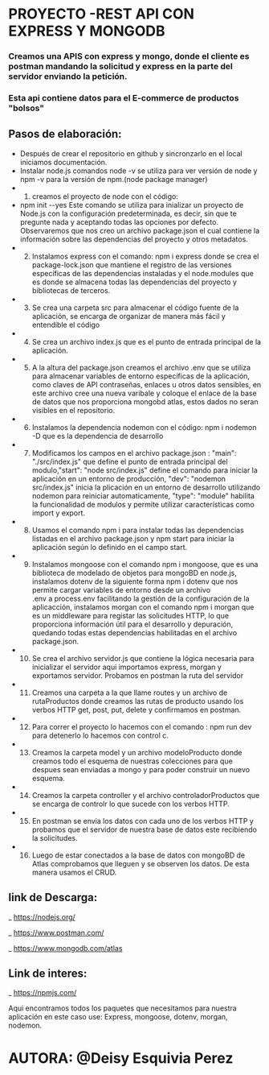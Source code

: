# PROYECTO -REST API CON EXPRESS Y MONGODB
 ### Creamos una APIS con express y mongo, donde  el cliente es postman mandando la solicitud y express en la parte del servidor enviando la petición.
 ### Esta api contiene datos para el E-commerce de productos "bolsos"
## Pasos de elaboración:

* Después de crear el repositorio en github y sincronzarlo en el local iniciamos documentación.
* Instalar node.js  comandos node -v  se utiliza para ver versión  de node  y  npm -v para la versión de npm.(node package manager)
* 1. creamos el proyecto de node con el código: 
* npm init --yes 
 Este comando se utiliza para inializar un proyecto de Node.js con la configuración predeterminada, es decir, sin que te pregunte nada y aceptando todas las opciones por defecto. Observaremos que nos creo un archivo package.json el cual contiene la información  sobre las dependencias del proyecto y otros metadatos.
 * 2. Instalamos express con el comando: npm i express donde  se crea el package-lock.json que mantiene 
 el registro de las versiones específicas de las dependencias instaladas y el node.modules que es donde se almacena todas las dependencias del proyecto y bibliotecas de terceros.
*  3. Se crea una carpeta src para almacenar el código fuente de la aplicación, se encarga de organizar de manera más fácil y entendible el código 
* 4. Se crea un archivo index.js que es el punto de entrada principal de la aplicación.
* 5. A la altura del package.json creamos el archivo .env que se utiliza para almacenar variables de entorno específicas de la aplicación, como claves de API contraseñas, enlaces u otros datos sensibles, en este archivo cree una nueva varibale y
coloque el enlace de la base de datos que nos proporciona mongobd atlas, estos dados no seran visibles en el repositorio.
* 6. Instalamos la dependencia nodemon con el código: npm i nodemon -D que es la dependencia de desarrollo
* 7. Modificamos los campos en el archivo package.json : "main": "./src/index.js" que define el punto de entrada principal del modulo,"start": "node src/index.js" define el comando para iniciar la aplicación en un entorno de producción,
    "dev": "nodemon src/index.js" inicia la plicación en un entorno de desarrollo utilizando nodemon para reiniciar automaticamente, "type": "module" habilita la funcionalidad de modulos y permite utilizar características como import y export.
* 8. Usamos el comando npm i para instalar todas las dependencias listadas en el archivo package.json y npm start para iniciar la aplicación según lo definido en el campo start.
* 9. Instalamos mongoose con el comando npm i mongoose, que es una biblioteca de modelado de objetos para mongoBD en node.js,  instalamos dotenv de la siguiente forma npm i dotenv que nos permite cargar variables de entorno desde un archivo  
.env a process.env facilitando la gestión de la configuración de la aplicacción, instalamos morgan con el comando npm i morgan que es un middleware para registar las solicitudes HTTP, lo que proporciona información útil para el desarrollo y depuración, quedando todas estas dependencias habilitadas en el archivo package.json. 
* 10. Se crea el archivo servidor.js que contiene la lógica necesaria para inicializar el servidor aqui importamos express, morgan y exportamos servidor. Probamos en postman la ruta del servidor
* 11. Creamos una carpeta a la que llame routes y un archivo de rutaProductos donde creamos las rutas de producto usando los verbos HTTP  get, post, put, delete y confirmamos en postman.
* 12. Para correr el proyecto lo hacemos con el comando : npm run dev para detenerlo lo hacemos con control c.
* 13. Creamos la carpeta model y un archivo modeloProducto donde creamos  todo el esquema de  nuestras colecciones para que despues sean enviadas a mongo y para poder construir un nuevo esquema.
* 14. Creamos la carpeta controller y el archivo controladorProductos que se encarga de controlr lo que sucede con los verbos HTTP.
* 15. En postman se envia los datos con cada uno de los verbos HTTP y probamos que el servidor de nuestra base de datos este recibiendo la solicitudes.
* 16. Luego de estar conectados a la base de datos con mongoBD de Atlas comprobamos que lleguen y se observen los datos. De esta manera usamos el CRUD.


## link de Descarga:

_ https://nodejs.org/

_ https://www.postman.com/

_ https://www.mongodb.com/atlas

## Link de interes:
_ https://npmjs.com/
 
Aqui encontramos todos los paquetes que necesitamos para nuestra aplicación en este caso use:
Express, mongoose, dotenv, morgan, nodemon.



# AUTORA: @Deisy Esquivia Perez 